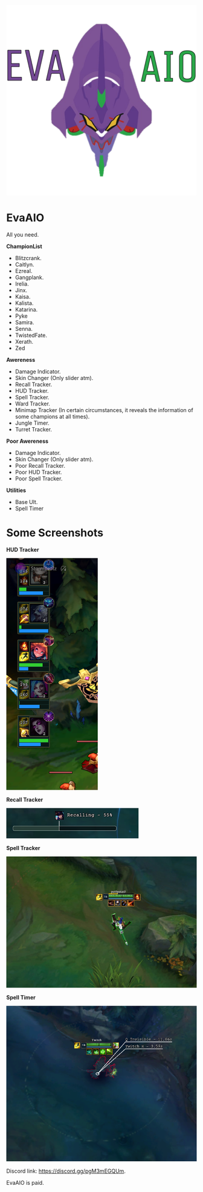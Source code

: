 ![github-big](https://github.com/AkenoHimejimaa/EvaAIO/blob/main/Images/Eva01Logo.png)
#
# EvaAIO
All you need.

**ChampionList**
  - Blitzcrank.
  - Caitlyn.
  - Ezreal.
  - Gangplank.
  - Irelia.
  - Jinx.
  - Kaisa.
  - Kalista.
  - Katarina.
  - Pyke
  - Samira.
  - Senna.
  - TwistedFate.
  - Xerath.
  - Zed

**Awereness**
  - Damage Indicator.
  - Skin Changer (Only slider atm).
  - Recall Tracker.
  - HUD Tracker.
  - Spell Tracker.
  - Ward Tracker.
  - Minimap Tracker (In certain circumstances, it reveals the information of some champions at all times).
  - Jungle Timer.
  - Turret Tracker.

**Poor Awereness**
  - Damage Indicator.
  - Skin Changer (Only slider atm).
  - Poor Recall Tracker.
  - Poor HUD Tracker.
  - Poor Spell Tracker.

**Utilities**
  - Base Ult.
  - Spell Timer

#
# Some Screenshots
**HUD Tracker**

![github-small](https://github.com/AkenoHimejimaa/EvaAIO/blob/main/Images/HUDTracker.png)

**Recall Tracker**

![github-small](https://github.com/AkenoHimejimaa/EvaAIO/blob/main/Images/RecallTracker.png)

**Spell Tracker**

![github-small](https://github.com/AkenoHimejimaa/EvaAIO/blob/main/Images/SpellTracker.jpeg)

**Spell Timer**

![github-small](https://github.com/AkenoHimejimaa/EvaAIO/blob/main/Images/SpellTimer.png)


Discord link: https://discord.gg/pgM3mEGQUm.

EvaAIO is paid.
